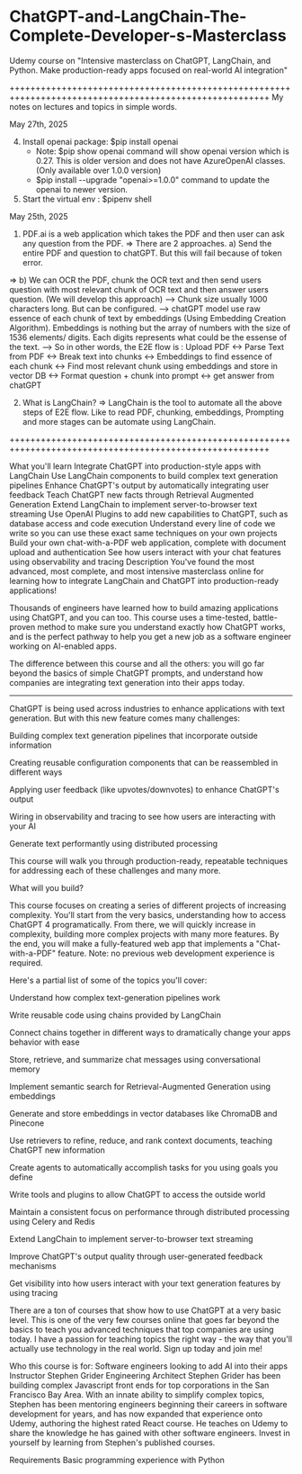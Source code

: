 # ChatGPT-and-LangChain-The-Complete-Developer-s-Masterclass
Udemy course on "Intensive masterclass on ChatGPT, LangChain, and Python. Make production-ready apps focused on real-world AI integration"

++++++++++++++++++++++++++++++++++++++++++++++++++++++++++++++++++++++++++++++++++++++++++++++++++++++++
My notes on lectures and topics in simple words. 

May 27th, 2025

4) Install openai package: $pip install openai
    - Note: $pip show openai command will show openai version which is 0.27. This is older version and does not have AzureOpenAI classes. (Only available over 1.0.0 version)
    - $pip install --upgrade "openai>=1.0.0" command to update the openai to newer version.
3) Start the virtual env : $pipenv shell


May 25th, 2025

1) PDF.ai is a web application which takes the PDF and then user can ask any question from the PDF. 
=> There are 2 approaches. a) Send the entire PDF and question to chatGPT. But this will fail because of token error. 

=> b) We can OCR the PDF, chunk the OCR text and then send users question with most relevant chunk of OCR text and then answer users question. (We will develop this approach)
--> Chunk size usually 1000 characters long. But can be configured. 
--> chatGPT model use raw essence of each chunk of text by embeddings (Using Embedding Creation Algorithm). Embeddings is nothing but the array of numbers with the size of 1536 elements/ digits. Each digits represents what could be the essense of the text.
--> So in other words, the E2E flow is : Upload PDF <-> Parse Text from PDF <-> Break text into chunks <-> Embeddings to find essence of each chunk <-> Find most relevant chunk using embeddings and store in vector DB <-> Format question + chunk into prompt <-> get answer from chatGPT

2) What is LangChain?
=> LangChain is the tool to automate all the above steps of E2E flow. Like to read PDF, chunking, embeddings, Prompting and more stages can be automate using LangChain.




++++++++++++++++++++++++++++++++++++++++++++++++++++++++++++++++++++++++++++++++++++++++++++++++++++++++

What you'll learn
Integrate ChatGPT into production-style apps with LangChain
Use LangChain components to build complex text generation pipelines
Enhance ChatGPT's output by automatically integrating user feedback
Teach ChatGPT new facts through Retrieval Augmented Generation
Extend LangChain to implement server-to-browser text streaming
Use OpenAI Plugins to add new capabilities to ChatGPT, such as database access and code execution
Understand every line of code we write so you can use these exact same techniques on your own projects
Build your own chat-with-a-PDF web application, complete with document upload and authentication
See how users interact with your chat features using observability and tracing
Description
You've found the most advanced, most complete, and most intensive masterclass online for learning how to integrate LangChain and ChatGPT into production-ready applications!

Thousands of engineers have learned how to build amazing applications using ChatGPT, and you can too. This course uses a time-tested, battle-proven method to make sure you understand exactly how ChatGPT works, and is the perfect pathway to help you get a new job as a software engineer working on AI-enabled apps.

The difference between this course and all the others: you will go far beyond the basics of simple ChatGPT prompts, and understand how companies are integrating text generation into their apps today.

___________

ChatGPT is being used across industries to enhance applications with text generation. But with this new feature comes many challenges:

Building complex text generation pipelines that incorporate outside information

Creating reusable configuration components that can be reassembled in different ways

Applying user feedback (like upvotes/downvotes) to enhance ChatGPT's output

Wiring in observability and tracing to see how users are interacting with your AI

Generate text performantly using distributed processing

This course will walk you through production-ready, repeatable techniques for addressing each of these challenges and many more.



What will you build?

This course focuses on creating a series of different projects of increasing complexity. You'll start from the very basics, understanding how to access ChatGPT 4 programatically.  From there, we will quickly increase in complexity, building more complex projects with many more features. By the end, you will make a fully-featured web app that implements a "Chat-with-a-PDF" feature. Note: no previous web development experience is required.

Here's a partial list of some of the topics you'll cover:

Understand how complex text-generation pipelines work

Write reusable code using chains provided by LangChain

Connect chains together in different ways to dramatically change your apps behavior with ease

Store, retrieve, and summarize chat messages using conversational memory

Implement semantic search for Retrieval-Augmented Generation using embeddings

Generate and store embeddings in vector databases like ChromaDB and Pinecone

Use retrievers to refine, reduce, and rank context documents, teaching ChatGPT new information

Create agents to automatically accomplish tasks for you using goals you define

Write tools and plugins to allow ChatGPT to access the outside world

Maintain a consistent focus on performance through distributed processing using Celery and Redis

Extend LangChain to implement server-to-browser text streaming

Improve ChatGPT's output quality through user-generated feedback mechanisms

Get visibility into how users interact with your text generation features by using tracing

There are a ton of courses that show how to use ChatGPT at a very basic level. This is one of the very few courses online that goes far beyond the basics to teach you advanced techniques that top companies are using today. I have a passion for teaching topics the right way - the way that you'll actually use technology in the real world. Sign up today and join me!

Who this course is for:
Software engineers looking to add AI into their apps
Instructor
Stephen Grider
Engineering Architect
Stephen Grider has been building complex Javascript front ends for top corporations in the San Francisco Bay Area.  With an innate ability to simplify complex topics, Stephen has been mentoring engineers beginning their careers in software development for years, and has now expanded that experience onto Udemy, authoring the highest rated React course. He teaches on Udemy to share the knowledge he has gained with other software engineers.  Invest in yourself by learning from Stephen's published courses.

Requirements
Basic programming experience with Python

